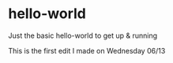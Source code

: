 # hello-world
Just the basic hello-world to get up &amp; running

This is the first edit I made on Wednesday 06/13
